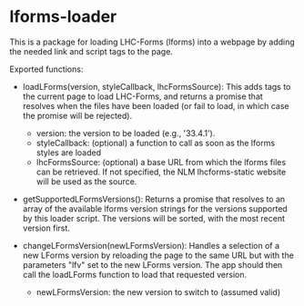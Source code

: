 # lforms-loader

This is a package for loading LHC-Forms (lforms) into a webpage by adding the needed link
and script tags to the page.

Exported functions:

* loadLForms(version, styleCallback, lhcFormsSource):  This adds tags to the
  current page to load LHC-Forms, and returns a promise that resolves when the
  files have been loaded (or fail to load, in which case the promise will be
  rejected).
  * version: the version to be loaded (e.g., '33.4.1').
  * styleCallback: (optional) a function to call as soon as the lforms styles are loaded
  * lhcFormsSource: (optional) a base URL from which the lforms files can be
    retrieved.  If not specified, the NLM lhcforms-static website will be 
    used as the source.

* getSupportedLFormsVersions():  Returns a promise that resolves to an array of
  the available lforms version strings for the versions supported by this loader
  script.  The versions will be sorted, with the most recent version first. 

* changeLFormsVersion(newLFormsVersion): Handles a selection of a new LForms
  version by reloading the page to the same URL but with the parameters "lfv"
  set to the new LForms version.  The app should then call the loadLForms
  function to load that requested version.
  * newLFormsVersion: the new version to switch to (assumed valid)

